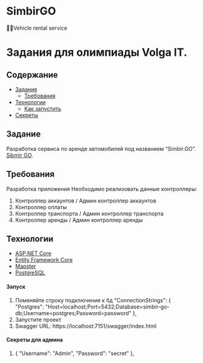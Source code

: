 # SimbirGO
🚕🛴Vehicle rental service

# Задания для олимпиады Volga IT.

## Содержание

- [Задание](#задание)
  - [Требования](#требования)
- [Технологии](#технологии)
  - [Как запустить](#запуск)
- [Секреты](#секреты)
 
  
## Задание

Разработка сервиса по аренде автомобилей под названием “Simbir.GO”. [Sibmir GO](clck.ru/36J6AV).


## Требования
Разработка приложения
Необходимо реализовать данные контроллеры:
1. Контроллер аккаунтов / Админ контроллер аккаунтов
2. Контроллер оплаты
3. Контроллер транспорта / Админ контроллер транспорта
4. Контроллер аренды / Админ контроллер аренды


## Технологии 

* [ASP.NET Core](https://docs.microsoft.com/en-us/aspnet/core/introduction-to-aspnet-core)
* [Entity Framework Core](https://docs.microsoft.com/en-us/ef/core/)
* [Mapster](https://github.com/MapsterMapper/Mapster)
* [PostgreSQL](https://www.postgresql.org/)
  

#### Запуск
1. Поменяйте строку подключения к бд
 "ConnectionStrings": {
    "Postgres": "Host=localhost;Port=5432;Database=simbir-go-db;Username=postgres;Password=password"
  },
2.  Запустите проект
3.  Swagger URL: https://localhost:7151/swagger/index.html

#### Секреты для админа
1. {
    "Username": "Admin",
    "Password": "secret"
  },
